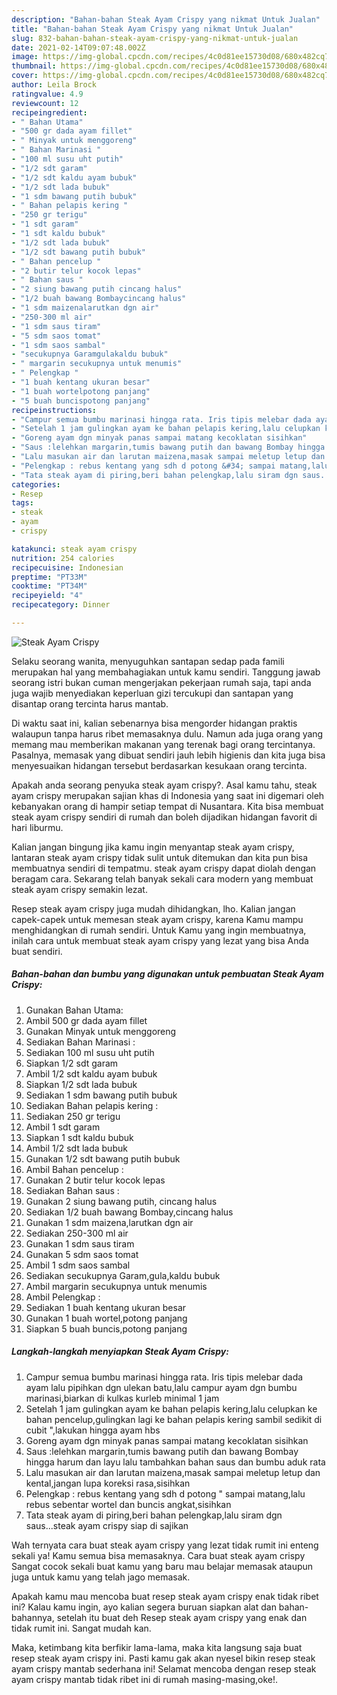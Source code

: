 ```yaml
---
description: "Bahan-bahan Steak Ayam Crispy yang nikmat Untuk Jualan"
title: "Bahan-bahan Steak Ayam Crispy yang nikmat Untuk Jualan"
slug: 832-bahan-bahan-steak-ayam-crispy-yang-nikmat-untuk-jualan
date: 2021-02-14T09:07:48.002Z
image: https://img-global.cpcdn.com/recipes/4c0d81ee15730d08/680x482cq70/steak-ayam-crispy-foto-resep-utama.jpg
thumbnail: https://img-global.cpcdn.com/recipes/4c0d81ee15730d08/680x482cq70/steak-ayam-crispy-foto-resep-utama.jpg
cover: https://img-global.cpcdn.com/recipes/4c0d81ee15730d08/680x482cq70/steak-ayam-crispy-foto-resep-utama.jpg
author: Leila Brock
ratingvalue: 4.9
reviewcount: 12
recipeingredient:
- " Bahan Utama"
- "500 gr dada ayam fillet"
- " Minyak untuk menggoreng"
- " Bahan Marinasi "
- "100 ml susu uht putih"
- "1/2 sdt garam"
- "1/2 sdt kaldu ayam bubuk"
- "1/2 sdt lada bubuk"
- "1 sdm bawang putih bubuk"
- " Bahan pelapis kering "
- "250 gr terigu"
- "1 sdt garam"
- "1 sdt kaldu bubuk"
- "1/2 sdt lada bubuk"
- "1/2 sdt bawang putih bubuk"
- " Bahan pencelup "
- "2 butir telur kocok lepas"
- " Bahan saus "
- "2 siung bawang putih cincang halus"
- "1/2 buah bawang Bombaycincang halus"
- "1 sdm maizenalarutkan dgn air"
- "250-300 ml air"
- "1 sdm saus tiram"
- "5 sdm saos tomat"
- "1 sdm saos sambal"
- "secukupnya Garamgulakaldu bubuk"
- " margarin secukupnya untuk menumis"
- " Pelengkap "
- "1 buah kentang ukuran besar"
- "1 buah wortelpotong panjang"
- "5 buah buncispotong panjang"
recipeinstructions:
- "Campur semua bumbu marinasi hingga rata. Iris tipis melebar dada ayam lalu pipihkan dgn ulekan batu,lalu campur ayam dgn bumbu marinasi,biarkan di kulkas kurleb minimal 1 jam"
- "Setelah 1 jam gulingkan ayam ke bahan pelapis kering,lalu celupkan ke bahan pencelup,gulingkan lagi ke bahan pelapis kering sambil sedikit di cubit &#34;,lakukan hingga ayam hbs"
- "Goreng ayam dgn minyak panas sampai matang kecoklatan sisihkan"
- "Saus :lelehkan margarin,tumis bawang putih dan bawang Bombay hingga harum dan layu lalu tambahkan bahan saus dan bumbu aduk rata"
- "Lalu masukan air dan larutan maizena,masak sampai meletup letup dan kental,jangan lupa koreksi rasa,sisihkan"
- "Pelengkap : rebus kentang yang sdh d potong &#34; sampai matang,lalu rebus sebentar wortel dan buncis angkat,sisihkan"
- "Tata steak ayam di piring,beri bahan pelengkap,lalu siram dgn saus...steak ayam crispy siap di sajikan"
categories:
- Resep
tags:
- steak
- ayam
- crispy

katakunci: steak ayam crispy 
nutrition: 254 calories
recipecuisine: Indonesian
preptime: "PT33M"
cooktime: "PT34M"
recipeyield: "4"
recipecategory: Dinner

---
```



![Steak Ayam Crispy](https://img-global.cpcdn.com/recipes/4c0d81ee15730d08/680x482cq70/steak-ayam-crispy-foto-resep-utama.jpg)

Selaku seorang wanita, menyuguhkan santapan sedap pada famili merupakan hal yang membahagiakan untuk kamu sendiri. Tanggung jawab seorang istri bukan cuman mengerjakan pekerjaan rumah saja, tapi anda juga wajib menyediakan keperluan gizi tercukupi dan santapan yang disantap orang tercinta harus mantab.

Di waktu  saat ini, kalian sebenarnya bisa mengorder hidangan praktis walaupun tanpa harus ribet memasaknya dulu. Namun ada juga orang yang memang mau memberikan makanan yang terenak bagi orang tercintanya. Pasalnya, memasak yang dibuat sendiri jauh lebih higienis dan kita juga bisa menyesuaikan hidangan tersebut berdasarkan kesukaan orang tercinta. 



Apakah anda seorang penyuka steak ayam crispy?. Asal kamu tahu, steak ayam crispy merupakan sajian khas di Indonesia yang saat ini digemari oleh kebanyakan orang di hampir setiap tempat di Nusantara. Kita bisa membuat steak ayam crispy sendiri di rumah dan boleh dijadikan hidangan favorit di hari liburmu.

Kalian jangan bingung jika kamu ingin menyantap steak ayam crispy, lantaran steak ayam crispy tidak sulit untuk ditemukan dan kita pun bisa membuatnya sendiri di tempatmu. steak ayam crispy dapat diolah dengan beragam cara. Sekarang telah banyak sekali cara modern yang membuat steak ayam crispy semakin lezat.

Resep steak ayam crispy juga mudah dihidangkan, lho. Kalian jangan capek-capek untuk memesan steak ayam crispy, karena Kamu mampu menghidangkan di rumah sendiri. Untuk Kamu yang ingin membuatnya, inilah cara untuk membuat steak ayam crispy yang lezat yang bisa Anda buat sendiri.

<!--inarticleads1-->

##### Bahan-bahan dan bumbu yang digunakan untuk pembuatan Steak Ayam Crispy:

1. Gunakan  Bahan Utama:
1. Ambil 500 gr dada ayam fillet
1. Gunakan  Minyak untuk menggoreng
1. Sediakan  Bahan Marinasi :
1. Sediakan 100 ml susu uht putih
1. Siapkan 1/2 sdt garam
1. Ambil 1/2 sdt kaldu ayam bubuk
1. Siapkan 1/2 sdt lada bubuk
1. Sediakan 1 sdm bawang putih bubuk
1. Sediakan  Bahan pelapis kering :
1. Sediakan 250 gr terigu
1. Ambil 1 sdt garam
1. Siapkan 1 sdt kaldu bubuk
1. Ambil 1/2 sdt lada bubuk
1. Gunakan 1/2 sdt bawang putih bubuk
1. Ambil  Bahan pencelup :
1. Gunakan 2 butir telur kocok lepas
1. Sediakan  Bahan saus :
1. Gunakan 2 siung bawang putih, cincang halus
1. Sediakan 1/2 buah bawang Bombay,cincang halus
1. Gunakan 1 sdm maizena,larutkan dgn air
1. Sediakan 250-300 ml air
1. Gunakan 1 sdm saus tiram
1. Gunakan 5 sdm saos tomat
1. Ambil 1 sdm saos sambal
1. Sediakan secukupnya Garam,gula,kaldu bubuk
1. Ambil  margarin secukupnya untuk menumis
1. Ambil  Pelengkap :
1. Sediakan 1 buah kentang ukuran besar
1. Gunakan 1 buah wortel,potong panjang
1. Siapkan 5 buah buncis,potong panjang




<!--inarticleads2-->

##### Langkah-langkah menyiapkan Steak Ayam Crispy:

1. Campur semua bumbu marinasi hingga rata. Iris tipis melebar dada ayam lalu pipihkan dgn ulekan batu,lalu campur ayam dgn bumbu marinasi,biarkan di kulkas kurleb minimal 1 jam
1. Setelah 1 jam gulingkan ayam ke bahan pelapis kering,lalu celupkan ke bahan pencelup,gulingkan lagi ke bahan pelapis kering sambil sedikit di cubit &#34;,lakukan hingga ayam hbs
1. Goreng ayam dgn minyak panas sampai matang kecoklatan sisihkan
1. Saus :lelehkan margarin,tumis bawang putih dan bawang Bombay hingga harum dan layu lalu tambahkan bahan saus dan bumbu aduk rata
1. Lalu masukan air dan larutan maizena,masak sampai meletup letup dan kental,jangan lupa koreksi rasa,sisihkan
1. Pelengkap : rebus kentang yang sdh d potong &#34; sampai matang,lalu rebus sebentar wortel dan buncis angkat,sisihkan
1. Tata steak ayam di piring,beri bahan pelengkap,lalu siram dgn saus...steak ayam crispy siap di sajikan




Wah ternyata cara buat steak ayam crispy yang lezat tidak rumit ini enteng sekali ya! Kamu semua bisa memasaknya. Cara buat steak ayam crispy Sangat cocok sekali buat kamu yang baru mau belajar memasak ataupun juga untuk kamu yang telah jago memasak.

Apakah kamu mau mencoba buat resep steak ayam crispy enak tidak ribet ini? Kalau kamu ingin, ayo kalian segera buruan siapkan alat dan bahan-bahannya, setelah itu buat deh Resep steak ayam crispy yang enak dan tidak rumit ini. Sangat mudah kan. 

Maka, ketimbang kita berfikir lama-lama, maka kita langsung saja buat resep steak ayam crispy ini. Pasti kamu gak akan nyesel bikin resep steak ayam crispy mantab sederhana ini! Selamat mencoba dengan resep steak ayam crispy mantab tidak ribet ini di rumah masing-masing,oke!.

